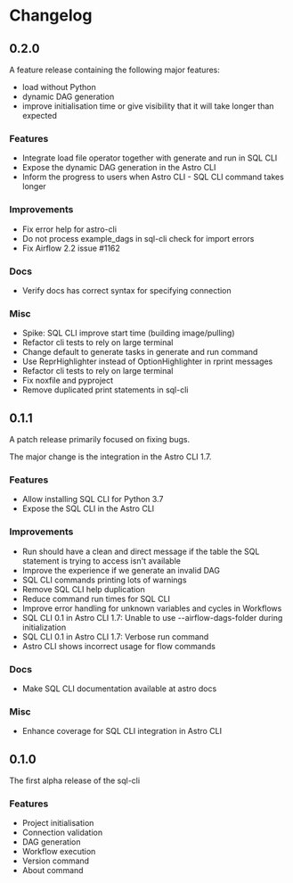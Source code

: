 # Changelog

## 0.2.0

A feature release containing the following major features:

* load without Python
* dynamic DAG generation
* improve initialisation time or give visibility that it will take longer than expected

### Features

* Integrate load file operator together with generate and run in SQL CLI
* Expose the dynamic DAG generation in the Astro CLI
* Inform the progress to users when Astro CLI - SQL CLI command takes longer

### Improvements

* Fix error help for astro-cli
* Do not process example_dags in sql-cli check for import errors
* Fix Airflow 2.2 issue #1162

### Docs

* Verify docs has correct syntax for specifying connection

### Misc

* Spike: SQL CLI improve start time (building image/pulling)
* Refactor cli tests to rely on large terminal
* Change default to generate tasks in generate and run command
* Use ReprHighlighter instead of OptionHighlighter in rprint messages
* Refactor cli tests to rely on large terminal
* Fix noxfile and pyproject
* Remove duplicated print statements in sql-cli

## 0.1.1

A patch release primarily focused on fixing bugs.

The major change is the integration in the Astro CLI 1.7.

### Features

* Allow installing SQL CLI for Python 3.7
* Expose the SQL CLI in the Astro CLI

### Improvements

* Run should have a clean and direct message if the table the SQL statement is trying to access isn't available
* Improve the experience if we generate an invalid DAG
* SQL CLI commands printing lots of warnings
* Remove SQL CLI help duplication
* Reduce command run times for SQL CLI
* Improve error handling for unknown variables and cycles in Workflows
* SQL CLI 0.1 in Astro CLI 1.7: Unable to use --airflow-dags-folder during initialization
* SQL CLI 0.1 in Astro CLI 1.7: Verbose run command
* Astro CLI shows incorrect usage for flow commands

### Docs

* Make SQL CLI documentation available at astro docs

### Misc

* Enhance coverage for SQL CLI integration in Astro CLI

## 0.1.0

The first alpha release of the sql-cli

### Features

* Project initialisation
* Connection validation
* DAG generation
* Workflow execution
* Version command
* About command
